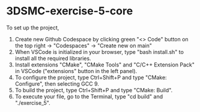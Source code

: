 # 3DSMC-exercise-5-core

To set up the project,

1. Create new Github Codespace by clicking green "<> Code" button on the top right -> "Codespaces" -> "Create new on main"
2. When VSCode is initialized in your browser, type "bash install.sh" to install all the required libraries.
3. Install extensions "CMake", "CMake Tools" and "C/C++ Extension Pack" in VSCode ("extensions" button in the left panel).
4. To configure the project, type Ctrl+Shift+P and type "CMake: Configure", then selecting GCC 9.
5. To build the project, type Ctrl+Shift+P and type "CMake: Build".
6. To execute your file, go to the Terminal, type "cd build" and "./exercise_5".
